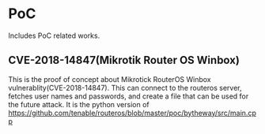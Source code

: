 # PoC

Includes PoC related works.

## CVE-2018-14847(Mikrotik Router OS Winbox)
This is the proof of concept about Mikrotick RouterOS Winbox vulnerablity(CVE-2018-14847). This can connect to the routeros server, fetches user names and passwords, and create a file that can be used for the future attack.
It is the python version of https://github.com/tenable/routeros/blob/master/poc/bytheway/src/main.cpp
